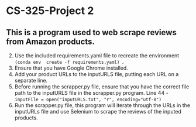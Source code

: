 # CS-325-Project 2
## This is a program used to web scrape reviews from Amazon products.
2. Use the included requirements.yaml file to recreate the environment
```(conda env  create -f requirements.yaml) ```.
4. Ensure that you have Google Chrome installed.
5. Add your product URLs to the inputURLS file, putting each URL on a separate line.
6. Before running the scrapper.py file, ensure that you have the correct file path to the inputURLS file in the scrapper.py program. Line 44 - ```inputFile = open("inputURLS.txt", "r", encoding="utf-8")```
7. Run the scrapper.py file, this program will iterate through the URLs in the inputURLs file and use Selenium to scrape the reviews of the inputed products.
 
